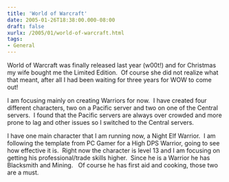 ```yaml
---
title: 'World of Warcraft'
date: 2005-01-26T18:38:00.000-08:00
draft: false
xurlx: /2005/01/world-of-warcraft.html
tags: 
- General
---
```


World of Warcraft was finally released last year (w00t!) and for Christmas my wife bought me the Limited Edition.  Of course she did not realize what that meant, after all I had been waiting for three years for WOW to come out!

I am focusing mainly on creating Warriors for now.  I have created four different characters, two on a Pacific server and two on one of the Central servers.  I found that the Pacific servers are always over crowded and more prone to lag and other issues so I switched to the Central servers.

I have one main character that I am running now, a Night Elf Warrior.  I am following the template from PC Gamer for a High DPS Warrior, going to see how effective it is.  Right now the character is level 13 and I am focusing on getting his professional/trade skills higher.  Since he is a Warrior he has Blacksmith and Mining.   Of course he has first aid and cooking, those two are a must.